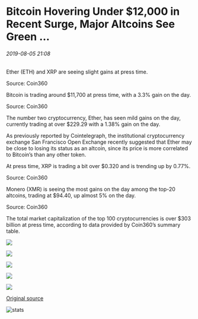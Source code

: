 # Bitcoin Hovering Under $12,000 in Recent Surge, Major Altcoins See Green ...

###### 2019-08-05 21:08

Ether (ETH) and XRP are seeing slight gains at press time.

Source: Coin360

Bitcoin is trading around $11,700 at press time, with a 3.3% gain on the day.

Source: Coin360

The number two cryptocurrency, Ether, has seen mild gains on the day, currently trading at over $229.29 with a 1.38% gain on the day.

As previously reported by Cointelegraph, the institutional cryptocurrency exchange San Francisco Open Exchange recently suggested that Ether may be close to losing its status as an altcoin, since its price is more correlated to Bitcoin’s than any other token.

At press time, XRP is trading a bit over $0.320 and is trending up by 0.77%.

Source: Coin360

Monero (XMR) is seeing the most gains on the day among the top-20 altcoins, trading at $94.40, up almost 5% on the day.

Source: Coin360

The total market capitalization of the top 100 cryptocurrencies is over $303 billion at press time, according to data provided by Coin360’s summary table.

![](https://s3.cointelegraph.com/storage/uploads/view/cc47d8670838fb64eaade124084effb6.png)

![](https://s3.cointelegraph.com/storage/uploads/view/b29cd6c3bb510beb13a698b5626e3f02.png)

![](https://s3.cointelegraph.com/storage/uploads/view/371259b91825b9ec07a5bd6cb3244fe7.png)

![](https://s3.cointelegraph.com/storage/uploads/view/abeb15778d701d98f5403dea873f7e73.png)

![](https://s3.cointelegraph.com/storage/uploads/view/a69b0f1cb468595143a247a5a61a7336.png)

[Original source](https://cointelegraph.com/news/bitcoin-hovering-under-12-000-in-recent-surge-major-altcoins-see-green)

![stats](https://c.statcounter.com/11760860/0/a89fa40b/1/ "stats")